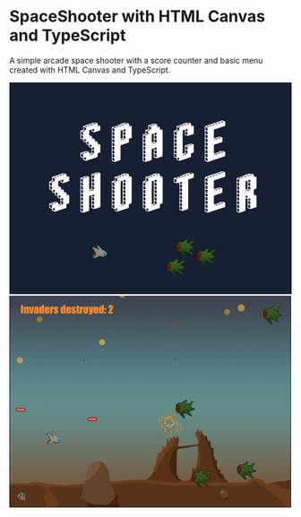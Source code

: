 # SpaceShooter with HTML Canvas and TypeScript

A simple arcade space shooter with a score counter and basic menu created with HTML Canvas and TypeScript.

![Title](./assets/title.png)
![Screenshot](./assets/ScreenShot.png)
